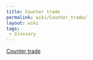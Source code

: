 ```yaml
---
title: Counter trade
permalink: wiki/Counter_trade/
layout: wiki
tags:
 - Glossary
---
```


[Counter trade](https://en.wikipedia.org/wiki/Counter_trade)
